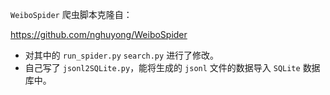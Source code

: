 `WeiboSpider` 爬虫脚本克隆自：

https://github.com/nghuyong/WeiboSpider

- 对其中的 `run_spider.py` `search.py` 进行了修改。
- 自己写了 `jsonl2SQLite.py`，能将生成的 `jsonl` 文件的数据导入 `SQLite` 数据库中。